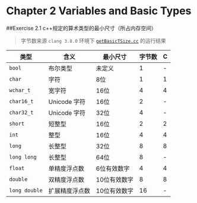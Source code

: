 # Chapter 2 Variables and Basic Types

##Exercise 2.1
c++规定的算术类型的最小尺寸（所占内存空间）  
> 字节数来源 `clang 3.8.0` 环境下 [`getBasicTSize.cc`](getBasicTSize.cc) 的运行结果

|类型         |含义         |最小尺寸   |字节数 | C  |
|---          |---          |---        |---   |--- |
|`bool`       |布尔类型      |未定义     |1     |-   |
|`char`       |字符          |8位        |1    |1   |
|`wchar_t`    |宽字符        |16位       |4    |4   |
|`char16_t`   |Unicode 字符  |16位       |2    |-   |
|`char32_t`   |Unicode 字符  |32位       |4    |-   |
|`short`      |短整型        |16位       |2    |2   |
|`int`        |整型          |16位       |4    |4   |
|`long`       |长整型        |32位       |8    |8   |
|`long long`  |长整型        |64位       |8    |-   |
|`float`      |单精度浮点数  |6位有效数字 |4    |4   |
|`double`     |双精度浮点数  |10位有效数字|8    |8   |
|`long double`|扩展精度浮点数|10位有效数字|16   |-   |


